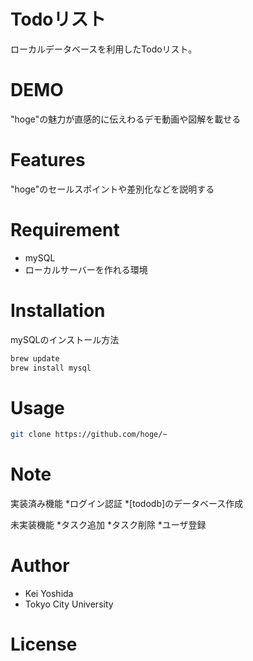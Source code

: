 # Todoリスト
ローカルデータベースを利用したTodoリスト。
 
# DEMO
 
"hoge"の魅力が直感的に伝えわるデモ動画や図解を載せる
 
# Features
 
"hoge"のセールスポイントや差別化などを説明する
 
# Requirement
 
* mySQL
* ローカルサーバーを作れる環境
 
# Installation
mySQLのインストール方法

```bash
brew update
brew install mysql
```
 
# Usage

 
```bash
git clone https://github.com/hoge/~
```
 
# Note
実装済み機能
*ログイン認証
*[tododb]のデータベース作成

未実装機能
*タスク追加
*タスク削除
*ユーザ登録
 
# Author
 
* Kei Yoshida
* Tokyo City University
 
# License
